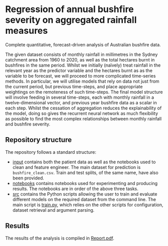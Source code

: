 # Regression of annual bushfire severity on aggregated rainfall measures
Complete quantitative, forecast-driven analysis of Australian bushfire data.

The given dataset consists of monthly rainfall in millimetres in the Sydney catchment area from 1960 to 2020, as well as the total hectares burnt in bushfires in the same period. Whilst we initially (naïvely) treat rainfall in the relevant year as the predictor variable and the hectares burnt as as the variable to be forecast, we will proceed to more complicated time-series methods. In particular, we will utilise models that rely on data not just from the current period, but previous time-steps, and place appropriate weightings on the remoteness of such time-steps. The final model structure will involve feeding in several time-steps, each with monthly rainfall in a twelve-dimensional vector, and previous year bushfire data as a scalar in each step. Whilst the cessation of aggregation reduces the explainability of the model, doing so gives the recurrent neural network as much flexibility as possible to find the most complex relationships between monthly rainfall and bushfire severity.

## Repository structure
The repository follows a standard structure:
* [input](https://github.com/charlieoneill11/bushfireanalysis/tree/main/input) contains both the patient data as well as the notebooks used to clean and feature engineer. The main dataset for prediction is `bushfire_clean.csv`. Train and test splits, of the same name, have also been provided.
* [notebooks](https://github.com/charlieoneill11/diabeticretinopathy/tree/main/notebooks) contains notebooks used for experimenting and producing results. The notebooks are in order of the above three tasks.
* [src](https://github.com/charlieoneill11/diabeticretinopathy/tree/main/src) contains the Python scripts allowing the user to train and evaluate different models on the required dataset from the command line. The main script is [train.py](https://github.com/charlieoneill11/diabeticretinopathy/blob/main/src/train.py), which relies on the other scripts for configuration, dataset retrieval and argument parsing.

## Results
The results of the analysis is compiled in [Report.pdf](https://github.com/charlieoneill11/bushfireanalysis/blob/main/Bushfire_Report_Final.pdf).
